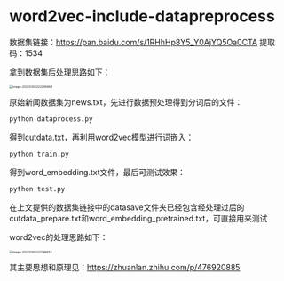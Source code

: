 # word2vec-include-datapreprocess
数据集链接：https://pan.baidu.com/s/1RHhHp8Y5_Y0AjYQ5Oa0CTA  提取码：1534

拿到数据集后处理思路如下：

<img src="https://gitee.com/ttb1534/typora-img-save/raw/master/image-20220306222246864.png" alt="image-20220306222246864" style="zoom:37%;" />

原始新闻数据集为news.txt，先进行数据预处理得到分词后的文件：
~~~python
python dataprocess.py
~~~~
得到cutdata.txt，再利用word2vec模型进行词嵌入：
~~~python
python train.py
~~~
得到word_embedding.txt文件，最后可测试效果：
~~~python 
python test.py
~~~

在上文提供的数据集链接中的datasave文件夹已经包含经处理过后的cutdata_prepare.txt和word_embedding_pretrained.txt，可直接用来测试

word2vec的处理思路如下：

<img src="https://gitee.com/ttb1534/typora-img-save/raw/master/image-20220306222748653.png" alt="image-20220306222748653" style="zoom:37%;" />

其主要思想和原理见：https://zhuanlan.zhihu.com/p/476920885
